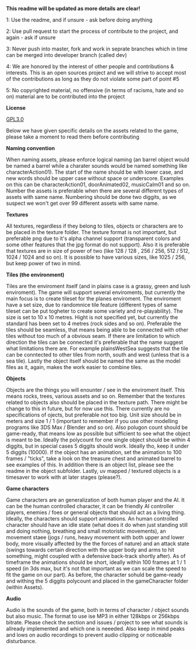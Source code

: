 **This readme will be updated as more details are clear!**

1: Use the readme, and if unsure - ask before doing anything

2: Use pull request to start the process of contribute to the project, and again - ask if unsure

3: Never push into master, fork and work in seprate branches which in time can be merged into developer branch (called dev)

4: We are honored by the interest of other people and contributions & interests. This is an open sources project and we will strive to accept most of the contributions as long as they do not violate some part of point #5

5: No copyrighted material, no offensive (in terms of racisms, hate and so on) material are to be contributed into the project

**License**

[GPL3.0](https://github.com/TheMelcor/213/blob/master/LICENSE)

Below we have given specific details on the assets related to the game, please take a moment to read them before contributing

**Naming convention**

When naming assets, please enforce logical naming (an barrel object would be named a barrel while a charater sounds would be named something like characterAction01). The start of the name should be with lower case, and new words should be upper case without space or underscore. Examples on this can be characterAction01, doorAnimated02, musicCalm01 and so on. Number the assets is preferable when there are several different types of assets with same name. Numbering should be done two diggits, as we suspect we won't get over 99 different assets with same name.

**Textures**

All textures, regardless if they belong to tiles, objects or characters are to be placed in the texture folder. The texture format is not important, but preferable png due to it's alpha channel support (transparent colors and some other features that the jpg format do not support). Also it is preferable that textures are in size of power of two (like 128 / 128 , 256 / 256, 512 / 512, 1024 / 1024 and so on). It is possible to have various sizes, like 1025 / 256, but keep power of two in mind.

**Tiles (the environment)**

Tiles are the enviroment itself (and in plains case is a grassy, green and lush enviroment). The game will support several enviroments, but currently the main focus is to create tileset for the planes enviroment. The enviroment have a set size, due to randomnice tile feature (different types of same tileset can be put togheter to create some variety and re-playability). The size is set to 10 x 10 metres. Hight is not specified yet, but currently the standard has been set to 4 metres (rock sides and so on). Preferable the tiles should be seamless, that means being able to be connected with other tiles without too much of a obvious seam. If there are limitation to which direction the tiles can be connected it's preferable that the name suggest what limitations there are. For example plainsWestSea suggests that the tile can be conntected to other tiles from north, south and west (unless that is a sea tile). Lastly the object itself should be named the same as the model files as it, again, makes the work easier to combine tiles.

**Objects**

Objects are the things you will enounter / see in the enviroment itself. This means rocks, trees, various assets and so on. Remember that the textures related to objects also should be placed in the texture path. There might be change to this in future, but for now use this. There currently are no specifications of ojects, but preferable not too big. Unit size should be in meters and size 1 / 1 (important to remember if you use other modelling programs like 3DS Max / Blender and so on). Also polugon count should be game-ready, that means low as possible but sifficient to see what the object is meant to be. Ideally the polycount for one single object should be within 4 diggits, but in special cases 5 diggits should work. Ideally tho, keep it under 5 diggits (10000). If the object has an animation, set the animation to 100 frames / "ticks", take a look on the treasure chest and animated barrel to see examples of this. In addition there is an object list, please see the readme in the object subfolder. Lastly, uv mapped / textured objects is a timesaver to work with at later stages (please?).

**Game characters**

Game characters are an generalization of both human player and the AI. It can be the human controlled character, it can be friendly AI controller players, enemies / foes or general objects that should act as a living thing. Ideally, the characters should support animations. An human controlled character should have an idle state (what does it do when just standing still and doing nothing, breathing and small motoristic movements), an movement staee (jogs / runs, heavy movement with both upper and lower body, more visually affected by the the forces of nature) and an attack state (swings towards certain direction with the upper body and arms to hit something, might coupled with a defensive back-track shortly after). As of timeframe the animations should be short, ideally within 100 frames at 1 / 1 speed (in 3ds max, but it's not that important as we can scale the speed to fit the game on our part). As before, the character sohuld be game-ready and withing the 5 diggits polycount and placed in the gameCharacter folder (within Assets).

**Audio**

Audio is the sounds of the game, both in terms of character / object sounds but also music. The format to use ise MP3 in either 128kbps or 256kbps bitrate. Please check the section and issues / project to see what sounds is allready implemented and which one is neeeded. Also keep in mind peaks and lows on audio recordings to prevent audio clipping or noticeable disturbance. 
